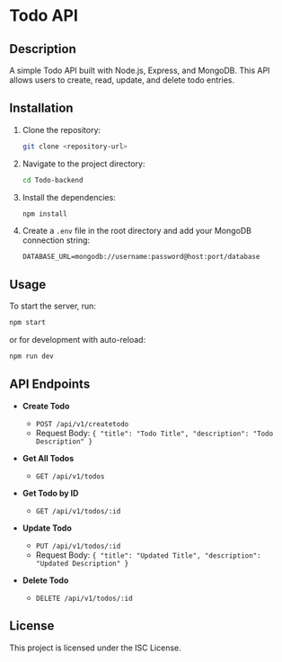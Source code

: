 # Todo API

## Description
A simple Todo API built with Node.js, Express, and MongoDB. This API allows users to create, read, update, and delete todo entries.

## Installation
1. Clone the repository:
   ```bash
   git clone <repository-url>
   ```
2. Navigate to the project directory:
   ```bash
   cd Todo-backend
   ```
3. Install the dependencies:
   ```bash
   npm install
   ```
4. Create a `.env` file in the root directory and add your MongoDB connection string:
   ```
   DATABASE_URL=mongodb://username:password@host:port/database
   ```

## Usage
To start the server, run:
```bash
npm start
```
or for development with auto-reload:
```bash
npm run dev
```

## API Endpoints
- **Create Todo**
  - `POST /api/v1/createtodo`
  - Request Body: `{ "title": "Todo Title", "description": "Todo Description" }`
  
- **Get All Todos**
  - `GET /api/v1/todos`
  
- **Get Todo by ID**
  - `GET /api/v1/todos/:id`
  
- **Update Todo**
  - `PUT /api/v1/todos/:id`
  - Request Body: `{ "title": "Updated Title", "description": "Updated Description" }`
  
- **Delete Todo**
  - `DELETE /api/v1/todos/:id`

## License
This project is licensed under the ISC License.
